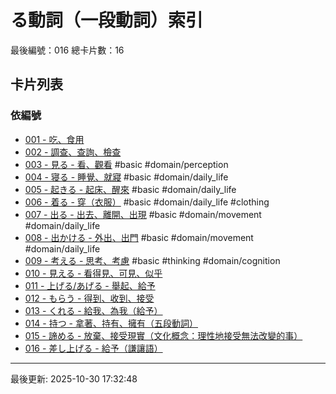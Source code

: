 # る動詞（一段動詞）索引

最後編號：016
總卡片數：16

## 卡片列表

### 依編號
- [001 - 吃、食用](001_taberu.md) 
- [002 - 調查、查詢、檢查](002_shiraberu.md) 
- [003 - 見る - 看、觀看](003_miru.md) #basic #domain/perception
- [004 - 寝る - 睡覺、就寢](004_neru.md) #basic #domain/daily_life
- [005 - 起きる - 起床、醒來](005_okiru.md) #basic #domain/daily_life
- [006 - 着る - 穿（衣服）](006_kiru.md) #basic #domain/daily_life #clothing
- [007 - 出る - 出去、離開、出現](007_deru.md) #basic #domain/movement #domain/daily_life
- [008 - 出かける - 外出、出門](008_dekakeru.md) #basic #domain/movement #domain/daily_life
- [009 - 考える - 思考、考慮](009_kangaeru.md) #basic #thinking #domain/cognition
- [010 - 見える - 看得見、可見、似乎](010_mieru.md) 
- [011 - 上げる/あげる - 舉起、給予](011_ageru.md) 
- [012 - もらう - 得到、收到、接受](012_morau.md) 
- [013 - くれる - 給我、為我（給予）](013_kureru.md) 
- [014 - 持つ - 拿著、持有、擁有（五段動詞）](014_motsu.md) 
- [015 - 諦める - 放棄、接受現實（文化概念：理性地接受無法改變的事）](015_akirameru.md) 
- [016 - 差し上げる - 給予（謙讓語）](016_sashiageru.md) 

---
最後更新: 2025-10-30 17:32:48
